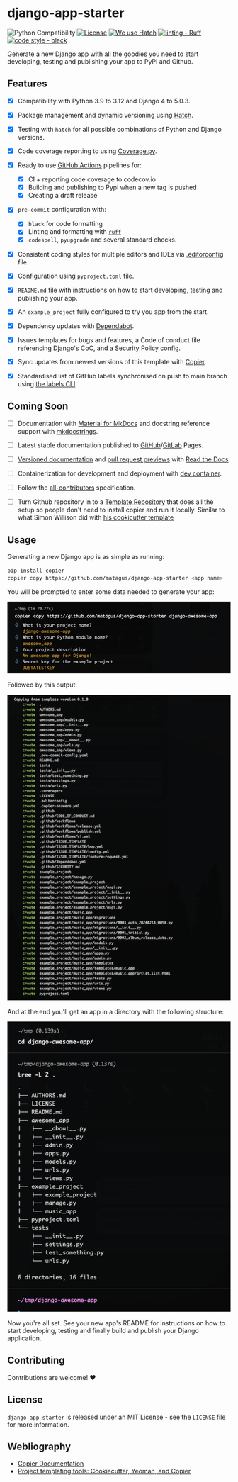 # django-app-starter

![Python Compatibility](https://img.shields.io/badge/python-3.9%20%7C%203.10%20%7C%203.11%20%7C%203.12-blue.svg) [![License](https://img.shields.io/badge/MIT-blue.svg)](https://opensource.org/licenses/MIT) [![We use Hatch](https://img.shields.io/badge/%F0%9F%A5%9A-Hatch-4051b5.svg)](https://github.com/pypa/hatch) [![linting - Ruff](https://img.shields.io/endpoint?url=https://raw.githubusercontent.com/astral-sh/ruff/main/assets/badge/v2.json)](https://github.com/astral-sh/ruff) [![code style - black](https://img.shields.io/badge/code%20style-black-000000.svg)](https://github.com/psf/black)

Generate a new Django app with all the goodies you need to start developing, testing and publishing your app to PyPI
and Github.


## Features

- [x] Compatibility with Python 3.9 to 3.12 and Django 4 to 5.0.3.
- [x] Package management and dynamic versioning using [Hatch](https://hatch.pypa.io/latest/install/).
- [x] Testing with `hatch` for all possible combinations of Python and Django versions.
- [x] Code coverage reporting to using [Coverage.py](https://coverage.readthedocs.io/en/latest/).
- [x] Ready to use [GitHub Actions](https://help.github.com/en/actions/automating-your-workflow-with-github-actions)
pipelines for:
  * [x] CI + reporting code coverage to codecov.io
  * [x] Building and publishing to Pypi when a new tag is pushed
  * [x] Creating a draft release
- [x] `pre-commit` configuration with:
  - [x] `black` for code formatting
  - [x] Linting and formatting with [`ruff`](https://github.com/charliermarsh/ruff)
  - [x] `codespell`, `pyupgrade` and several standard checks.
- [x] Consistent coding styles for multiple editors and IDEs via [.editorconfig](https://editorconfig.org/) file.
- [x] Configuration using `pyproject.toml` file.
- [x] `README.md` file with instructions on how to start developing, testing and publishing your app.
- [x] An `example_project` fully configured to try you app from the start.
- [x] Dependency updates with [Dependabot](https://github.com/dependabot).
- [x] Issues templates for bugs and features, a Code of conduct file referencing Django's CoC, and a Security Policy
config.
- [x] Sync updates from newest versions of this template with [Copier](https://copier.readthedocs.io/en/stable/updating/).
- [x] Standardised list of GitHub labels synchronised on push to main branch using [the labels CLI](https://github.com/hackebrot/labels).


## Coming Soon

- [ ] Documentation with [Material for MkDocs](https://squidfunk.github.io/mkdocs-material/) and docstring reference
support with [mkdocstrings](https://mkdocstrings.github.io/).
- [ ] Latest stable documentation published to [GitHub](https://docs.github.com/en/pages)/[GitLab](https://docs.gitlab.com/ee/user/project/pages/) Pages.
- [ ] [Versioned documentation](https://docs.readthedocs.io/en/stable/versions.html) and [pull request previews](https://docs.readthedocs.io/en/stable/pull-requests.html) with [Read the Docs](https://readthedocs.org/).
- [ ] Containerization for development and deployment with [dev container](https://containers.dev/).
- [ ] Follow the [all-contributors](https://github.com/all-contributors/all-contributors) specification.
- [  ] Turn Github repository in to a [Template Repository](https://docs.github.com/en/repositories/creating-and-managing-repositories/creating-a-template-repository)
that does all the setup so people don't need to install copier and run it locally. Similar to what Simon Willison did
with [his cookicutter template](https://github.com/simonw/python-lib-template-repository)


## Usage

Generating a new Django app is as simple as running:

```bash
pip install copier
copier copy https://github.com/matagus/django-app-starter <app name>
```

You will be prompted to enter some data needed to generate your app:

![Copier copy prompt](https://raw.githubusercontent.com/matagus/django-app-starter/main/screenshots/prompt.png)

Followed by this output:

![Copier copy output](https://raw.githubusercontent.com/matagus/django-app-starter/main/screenshots/output.png)

And at the end you'll get an app in a directory with the following structure:

![App folder structure](https://raw.githubusercontent.com/matagus/django-app-starter/main/screenshots/structure.png)

Now you're all set. See your new app's README for instructions on how to start developing, testing and finally build
and publish your Django application.


## Contributing

Contributions are welcome! ❤️


## License

`django-app-starter` is released under an MIT License - see the `LICENSE` file for more information.


## Webliography

- [Copier Documentation](https://copier.readthedocs.io/en/stable/)
- [Project templating tools: Cookiecutter, Yeoman, and Copier](https://www.cookiecutter.io/article-post/cookiecutter-alternatives)
